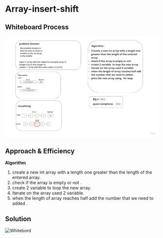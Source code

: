 # Array-insert-shift

## Whiteboard Process
![Whitebord](https://github.com/abdarahman-shaheen/data-structures-and-algorithms/blob/master/data-structures-and-algorithms/Code-Challenge-2/White-bord-2.jpg)

## Approach & Efficiency
**Algorithm**
1. create a new int array with a length one greater than the length of the entered array.
2. check if the array is empty or not .
3. create 2 variable  to loop the new array.
4. Iterate on the array used 2 variable.
5. when the length of array reaches half add the number that we need to added .
## Solution
![Whitebord](White-bord-Code.jpg)
